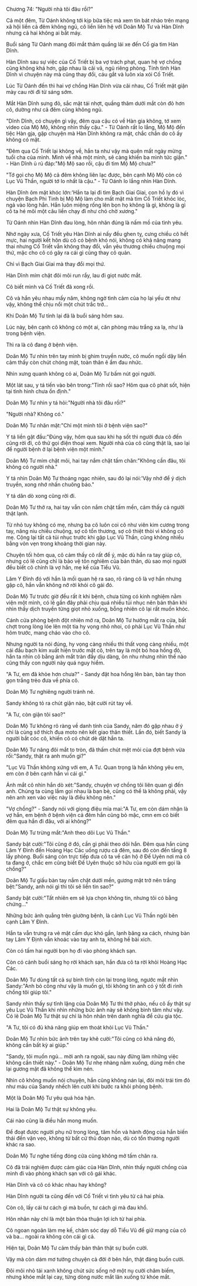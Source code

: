 




Chương 74: "Người nhà tôi đâu rồi?"


Cả một đêm, Từ Oánh không tới kịp bữa tiệc mà xem tin bát nháo trên mạng xã hội liền cả đêm không ngủ, cô liền liên hệ với Doãn Mộ Tư và Hàn Dĩnh nhưng cả hai không ai bắt máy.

Buổi sáng Từ Oánh mang đôi mắt thâm quầng lái xe đến Cố gia tìm Hàn Dĩnh.

Hàn Dĩnh sau sự việc của Cố Triết bị ba vợ trách phạt, quan hệ vợ chồng cũng không khá hơn, gặp nhau là cãi vã, ngủ riêng phòng. Tính tình Hàn Dĩnh vì chuyện này mà cũng thay đổi, cáu gắt và luôn xỉa xói Cố Triết.

Lúc Từ Oánh đến thì hai vợ chồng Hàn Dĩnh vừa cãi nhau, Cố Triết mặt giận mày cau rời đi từ sáng sớm.

Mắt Hàn Dĩnh sưng đỏ, sắc mặt tái nhợt, quầng thâm dưới mắt còn đỏ hơn cô, dường như cả đêm cũng không ngủ.

"Dĩnh Dĩnh, có chuyện gì vậy, đêm qua cậu có về Hàn gia không, tớ xem video của Mộ Mộ, không nhìn thấy cậu." - Từ Oánh rất lo lắng, Mộ Mộ đến tiệc Hàn gja, gặp chuyện mà Hàn Dĩnh không ra mặt, chắc chắn do cô ấy không có mặt.

"Đêm qua Cố Triết lại không về, hắn ta như vậy mà quên mất ngày mừng tuổi cha của mình. Mình về nhà một mình, sẽ càng khiến ba mình tức giận." - Hàn Dĩnh ủ rủ đáp:"Mộ Mộ sao rồi, cậu đi tìm Mộ Mộ chưa?"

"Tớ gọi cho Mộ Mộ cả đêm không liên lạc được, bên cạnh Mộ Mộ còn có Lục Vũ Thần, người tớ lo nhất là cậu." - Từ Oánh lo lắng nhìn Hàn Dĩnh.

Hàn Dĩnh ôm mặt khóc lớn:'Hắn ta lại đi tìm Bạch Giai Giai, con hồ ly đó vì chuyện Bạch Phi Tinh bị Mộ Mộ làm cho mất mặt mà tìm Cố Triết khóc lóc, ngả vào lòng hắn. Hắn luôn miệng rống lên bọn họ không là gì, không là gì cô ta hé môi một câu liền chạy đi như chó chờ xương."

Từ Oánh nhìn Hàn Dĩnh đau lòng, hôn nhân đúng là nấm mồ của tình yêu.

Nhớ ngày xưa, Cố Triết yêu Hàn Dĩnh ai nấy đều ghen tỵ, cưng chiều cô hết mực, hai người kết hôn dù cô có bệnh khó nói, không có khả năng mang thai nhưng Cố Triết vẫn không thay đổi, vẫn yêu thương chiều chuộng mọi thứ, mặc cho cô có gây ra cái gì cũng thay cô quản.

Chỉ vì Bạch Giai Giai mà thay đổi mọi thứ.

Hàn Dĩnh mím chặt đôi môi run rẩy, lau đi giọt nước mắt.

Cô biết mình và Cố Triết đã xong rồi.

Cô và hắn yêu nhau mấy năm, không ngờ tình cảm của họ lại yếu ớt như vậy, không thể chịu nổi một chút trắc trở…

Khi Doãn Mộ Tư tỉnh lại đã là buổi sáng hôm sau.

Lúc này, bên cạnh cô không có một ai, căn phòng màu trắng xa lạ, như là trong bệnh viện.

Thì ra là cô đang ở bệnh viện.

Doãn Mộ Tư nhìn trên tay mình bị ghim truyền nước, cô muốn ngồi dậy liền cảm thấy còn chút chóng mặt, toàn thân ê ẩm đau nhức.

Nhìn xưng quanh không có ai, Doãn Mộ Tư bấm nút gọi người.

Một lát sau, y tá tiến vào bên trong:"Tỉnh rồi sao? Hôm qua cô phát sốt, hiện tại tình hình chưa ổn định."

Doãn Mộ Tư nhìn y tá hỏi:"Người nhà tôi đâu rồi?"

"Người nhà? Không có."

Doãn Mộ Tư nhăn mặt:"Chỉ một mình tôi ở bệnh viện sao?"

Y tá liền gật đầu:"Đúng vậy, hôm qua sau khi hạ sốt thì người đưa cô đến cũng rời đi, cô thử gọi điện thoại xem. Người nhà của cô cũng thật là, sao lại để người bệnh ở lại bệnh viện một mình."

Doãn Mộ Tư mím chặt môi, hai tay nắm chặt tấm chăn:"Không cần đâu, tôi không có người nhà."

Y tá nhìn Doãn Mộ Tư thoáng ngạc nhiên, sau đó lại nói:'Vậy nhớ để ý dịch truyền, xong nhớ nhấn chuông báo."

Y tá dăn dò xong cũng rời đi.

Doãn Mộ Tư thở ra, hai tay vẫn còn nắm chặt tấm mền, cảm thấy cả người thật lạnh.

Từ nhỏ tuy không có mẹ, nhưng ba cô luôn coi cô như viên kim cương trong tay, nâng niu chiều chuộng, sợ cô tổn thương, sợ cô thiệt thòi vì không có mẹ. Cộng lại tất cả tủi nhục trước khi gặp Lục Vũ Thần, cũng không nhiều bằng vỏn vẹn trong khoảng thời gian này.

Chuyện tối hôm qua, cô cảm thấy cô rất để ý, mặc dù hắn ra tay giúp cô, nhưng có lẽ cũng chỉ là bảo vệ tôn nghiêm của bản thân, dù sao mọi người đều biết cô chính là vợ hắn, mẹ kế của Tiểu Vũ.

Lâm Y Đình đó với hắn là mối quan hệ ra sao, rõ ràng cô là vợ hắn nhưng gặp cô, hắn vẫn không nỡ rời khỏi cô gái đó.

Doãn Mộ Tư trước giờ đều rất ít khi bệnh, chưa từng có kinh nghiệm nằm viện một mình, có lẽ gần đây phải chịu quá nhiều tủi nhục nên bản thân khi nhìn thấy dịch truyền từng giọt nhỏ xuống, bỗng nhiên cô lại rất muốn khóc.

Cánh cửa phòng bệnh đột nhiên mở ra, Doãn Mộ Tư hướng mắt ra cửa, bất chợt trong lòng lóe lên một tia hy vọng nhỏ nhoi, có phải Lục Vũ Thần như hôm trước, mang cháo vào cho cô.

Nhưng người ta nói đúng, hy vọng càng nhiều thì thất vọng càng nhiều, một cái đầu bạch kim xuất hiện trước mặt cô, trên tay là một bó hoa hồng đỏ, hắn ta nhìn cô bằng ánh mắt tràn đầy dịu dàng, ôn nhu nhưng nhìn thế nào cũng thấy con người này quá nguy hiểm.

"A Tư, em đã khỏe hơn chưa?" - Sandy đặt hoa hồng lên bàn, bàn tay thon gọn trắng trẻo đưa về phía cô.

Doãn Mộ Tư nghiêng người tránh né.

Sandy không tỏ ra chút giận nào, bật cười rút tay về.

"A Tư, còn giận tôi sao?"

Doãn Mộ Tư không rõ ràng về danh tính của Sandy, năm đó gặp nhau ở ý chỉ là cùng sở thích đua moto nên kết giao thân thiết. Lần đó, biết Sandy là người bắt cóc cô, khiến cô có chút dè dặt hắn ta.

Doãn Mộ Tư nâng đôi mắt to tròn, đã thấm chút mệt mỏi của đợt bệnh vừa rồi:"Sandy, thật ra anh muốn gì?"

"Lục Vũ Thần không xứng với em, A Tư. Quan trọng là hắn không yêu em, em còn ở bên cạnh hắn vì cái gì."

Ánh mắt cô nhìn hắn dò xét:"Sandy, chuyện vợ chồng tôi liên quan gì đến anh. Chúng ta cùng lắm gọi nhau là bạn bè, cũng có thể là không phải, vậy nên anh xen vào việc này là điều không nên."

"Vợ chồng?" - Sandy nói với giọng điệu mỉa mai:"A Tư, em còn dám nhận là vợ hắn, em bệnh ở bệnh viện cả đêm hắn cũng bỏ mặc, cmn em có biết đêm qua hắn đi đâu, với ai không?"

Doãn Mộ Tư trừng mắt:"Anh theo dõi Lục Vũ Thần."

Sandy bật cười:"Tôi cũng ở đó, cần gì phải theo dõi hắn. Đêm qua hắn cùng Lâm Y Đình đến Hoàng Hạc Các uống rượu cả đêm, sau đó còn đến tầng 8 lấy phòng. Buổi sáng còn trực tiếp đưa cô ta về căn hộ ở Đế Uyên nơi mà cô ta đang ở, chắc em cũng biết Đế Uyên thuộc sở hữu của người em gọi là chồng?"

Doãn Mộ Tư giấu bàn tay nắm chặt dưới mền, gương mặt trở nên trắng bệt:"Sandy, anh nói gì thì tôi sẽ liền tin sao?"

Sandy bật cười:"Tất nhiên em sẽ lựa chọn không tin, nhưng tôi có bằng chứng…"

Những bức ảnh quẳng trên giường bệnh, là cảnh Lục Vũ Thần ngôi bên cạnh Lâm Y Đình.

Hắn ta vẫn trưng ra vẻ mặt cấm dục khó gần, lạnh băng xa cách, nhưng bàn tay Lâm Y Định vẫn khoác vào tay anh ta, không hề bài xích.

Còn có tấm hai người bọn họ đi vào phòng khách sạn.

Còn có cảnh buổi sáng họ rời khách sạn, hắn đưa cô ta rời khỏi Hoàng Hạc Các.

Doãn Mộ Tư dùng tất cả sự bình tĩnh còn lại trong lòng, ngước mắt nhìn Sandy:"Anh bỏ công như vậy là muốn gì, tôi không tin anh có ý tốt đi rình chồng tôi giúp tôi."

Sandy nhìn thấy sự tĩnh lặng của Doãn Mộ Tư thì thở phào, nếu cô ấy thật sự yêu Lục Vũ Thần khi nhìn những bức ảnh này sẽ không bình tâm như vậy. Có lẽ Doãn Mộ Tư thật sự chỉ là hôn nhân trên danh nghĩa để cứu gia tộc.

"A Tư, tôi có đủ khả năng giúp em thoát khỏi Lục Vũ Thần."

Doãn Mộ Tư nhìn bức ảnh trên tay khẽ cười:"Tôi cũng có khả năng đó, không cần bất kỳ ai giúp."

"Sandy, tôi muốn ngủ… mời anh ra ngoài, sau này đừng làm những việc không cần thiết này." - Doãn Mộ Tư nhẹ nhàng nằm xuống, dùng mền che lại gương mặt đã không thể kìm nén.

Nhìn cô không muốn nói chuyện, hắn cũng không nán lại, đôi môi trái tim đỏ như máu của Sandy nhếch lên cười khi bước ra khỏi phòng bệnh.

Một là Doãn Mộ Tư yêu quá hóa hận.

Hai là Doãn Mộ Tư thật sự không yêu.

Cái nào cũng là điều hắn mong muốn.

Để đoạt được người phụ nữ trong lòng, tâm hồn và hành động của hắn biến thái đến vặn vẹo, không từ bất cứ thủ đoạn nào, dù có tổn thương người khác ra sao.

Doãn Mộ Tư nghe tiếng đóng cửa cũng không mở tấm chăn ra.

Cô đã trải nghiệm được cảm giác của Hàn Dĩnh, nhìn thấy người chồng của mình đi vào phòng khách sạn với cô gái khác.

Hàn Dĩnh và cô có khác nhau hay không?

Hàn Dĩnh người ta cũng đến với Cố Triết vì tình yêu từ cả hai phía.

Còn cô, lấy cái tư cách gì mà buồn, tư cách gì mà đau khổ.

Hôn nhân này chỉ là một bản thỏa thuận lợi ích từ hai phía.

Cô ngoan ngoãn làm mẹ kế, chăm sóc dạy dỗ Tiểu Vũ để giữ mạng của cô và ba… ngoài ra không còn cái gì cả.

Hiện tại, Doãn Mộ Tư cảm thấy bản thân thật sự buồn cười.

Vậy mà còn dám mơ tưởng chuyện cả đời ở bên hắn, thật đáng buồn cười.

Đôi môi nhỏ tái xanh không chút sức sống nở một nụ cười châm biếm, nhưng khóe mắt lại cay, từng dòng nước mắt lăn xuống từ khóe mắt.




